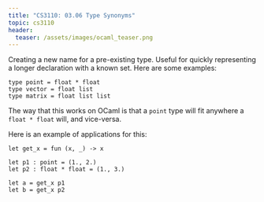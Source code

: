 ```yaml
---
title: "CS3110: 03.06 Type Synonyms"
topic: cs3110
header:
  teaser: /assets/images/ocaml_teaser.png
---
```


Creating a new name for a pre-existing type. Useful for quickly representing a
longer declaration with a known set. Here are some examples:

```
type point = float * float
type vector = float list
type matrix = float list list
```

The way that this works on OCaml is that a `point` type will fit anywhere a `float * float` will, and vice-versa.

Here is an example of applications for this:

```
let get_x = fun (x, _) -> x

let p1 : point = (1., 2.)
let p2 : float * float = (1., 3.)

let a = get_x p1
let b = get_x p2
```
